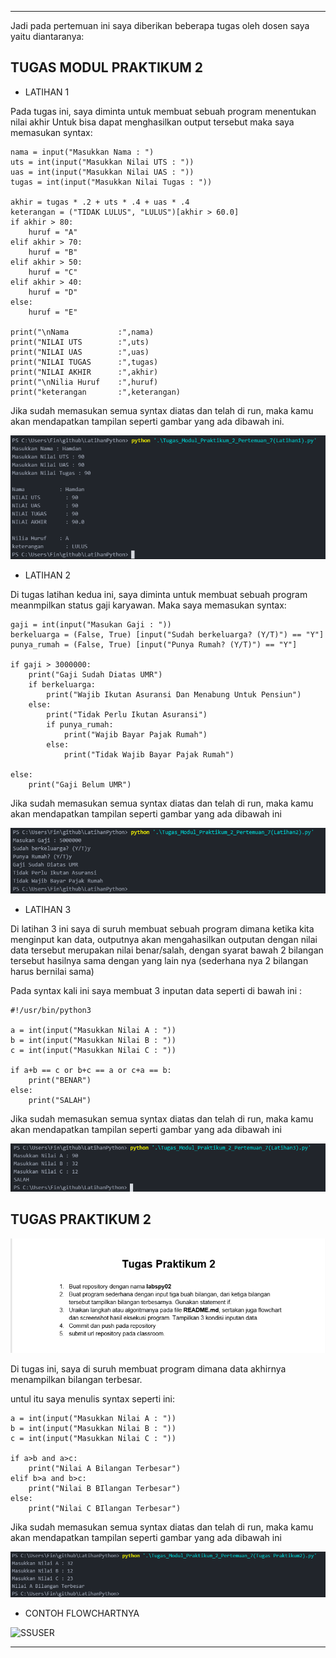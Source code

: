 _________________________________________________________________________________

Jadi pada pertemuan ini saya diberikan beberapa tugas oleh dosen saya yaitu diantaranya:

## TUGAS MODUL PRAKTIKUM 2
* LATIHAN 1

Pada tugas ini, saya diminta untuk membuat sebuah program menentukan nilai akhir
Untuk bisa dapat menghasilkan output tersebut maka saya memasukan syntax:

```
nama = input("Masukkan Nama : ")
uts = int(input("Masukkan Nilai UTS : "))
uas = int(input("Masukkan Nilai UAS : "))
tugas = int(input("Masukkan Nilai Tugas : "))

akhir = tugas * .2 + uts * .4 + uas * .4
keterangan = ("TIDAK LULUS", "LULUS")[akhir > 60.0]
if akhir > 80:
    huruf = "A"
elif akhir > 70:
    huruf = "B"
elif akhir > 50:
    huruf = "C"
elif akhir > 40:
    huruf = "D"
else:
    huruf = "E"

print("\nNama           :",nama)
print("NILAI UTS        :",uts)
print("NILAI UAS        :",uas)
print("NILAI TUGAS      :",tugas)
print("NILAI AKHIR      :",akhir)
print("\nNilia Huruf    :",huruf)
print("keterangan       :",keterangan)

```

Jika sudah memasukan semua syntax diatas dan telah di run, maka kamu akan mendapatkan tampilan seperti gambar yang ada dibawah ini.

![Foto Lat1](https://github.com/HamdanAlWahidan/TUGAS_PERTEMUAN7_MODUL_PRAKTIKUM2/blob/main/Modul%20Praktikum%202/Latihan1.png) <br>

* LATIHAN 2

Di tugas latihan kedua ini, saya diminta untuk membuat sebuah program meanmpilkan status gaji karyawan. Maka saya memasukan syntax:
```
gaji = int(input("Masukan Gaji : "))
berkeluarga = (False, True) [input("Sudah berkeluarga? (Y/T)") == "Y"]
punya_rumah = (False, True) [input("Punya Rumah? (Y/T)") == "Y"]

if gaji > 3000000:
    print("Gaji Sudah Diatas UMR")
    if berkeluarga:
        print("Wajib Ikutan Asuransi Dan Menabung Untuk Pensiun")
    else:
        print("Tidak Perlu Ikutan Asuransi")
        if punya_rumah:
            print("Wajib Bayar Pajak Rumah")
        else:
            print("Tidak Wajib Bayar Pajak Rumah")

else:
    print("Gaji Belum UMR")

```

Jika sudah memasukan semua syntax diatas dan telah di run, maka kamu akan mendapatkan tampilan seperti gambar yang ada dibawah ini

![Foto Lat2](https://github.com/HamdanAlWahidan/TUGAS_PERTEMUAN7_MODUL_PRAKTIKUM2/blob/main/Modul%20Praktikum%202/Latihan2.png) <br>

* LATIHAN 3

Di latihan 3 ini saya di suruh membuat sebuah program dimana ketika kita menginput kan data, outputnya akan mengahasilkan outputan dengan nilai data tersebut merupakan nilai benar/salah, dengan syarat bawah 2 bilangan tersebut hasilnya sama dengan yang lain nya (sederhana nya 2 bilangan harus bernilai sama)

Pada syntax kali ini saya membuat 3 inputan data seperti di bawah ini :

```
#!/usr/bin/python3

a = int(input("Masukkan Nilai A : "))
b = int(input("Masukkan Nilai B : "))
c = int(input("Masukkan Nilai C : "))

if a+b == c or b+c == a or c+a == b:
    print("BENAR")
else:
    print("SALAH")
```

Jika sudah memasukan semua syntax diatas dan telah di run, maka kamu akan mendapatkan tampilan seperti gambar yang ada dibawah ini

![Foto Lat3](https://github.com/HamdanAlWahidan/TUGAS_PERTEMUAN7_MODUL_PRAKTIKUM2/blob/main/Modul%20Praktikum%202/Latihan3.png) <br>

## TUGAS PRAKTIKUM 2

![Foto Lat3](https://github.com/HamdanAlWahidan/TUGAS_PERTEMUAN7_MODUL_PRAKTIKUM2/blob/main/Modul%20Praktikum2/Tugas.png) <br>

Di tugas ini, saya di suruh membuat program dimana data akhirnya menampilkan bilangan terbesar.

untul itu saya menulis syntax seperti ini:

```
a = int(input("Masukkan Nilai A : "))
b = int(input("Masukkan Nilai B : "))
c = int(input("Masukkan Nilai C : "))

if a>b and a>c:
    print("Nilai A Bilangan Terbesar")
elif b>a and b>c:
    print("Nilai B BIlangan Terbesar")
else:
    print("Nilai C BIlangan Terbesar")
```

Jika sudah memasukan semua syntax diatas dan telah di run, maka kamu akan mendapatkan tampilan seperti gambar yang ada dibawah ini

![Foto Lat2](https://github.com/HamdanAlWahidan/TUGAS_PERTEMUAN7_MODUL_PRAKTIKUM2/blob/main/Modul%20Praktikum%202/Tugas%20Praktikum2.png) <br>

* CONTOH FLOWCHARTNYA

![SSUSER](https://user-images.githubusercontent.com/72789338/98458976-9ca27380-21c8-11eb-9378-665dd1239794.jpeg)
 <br>

___________________________________________________________________________________________________
